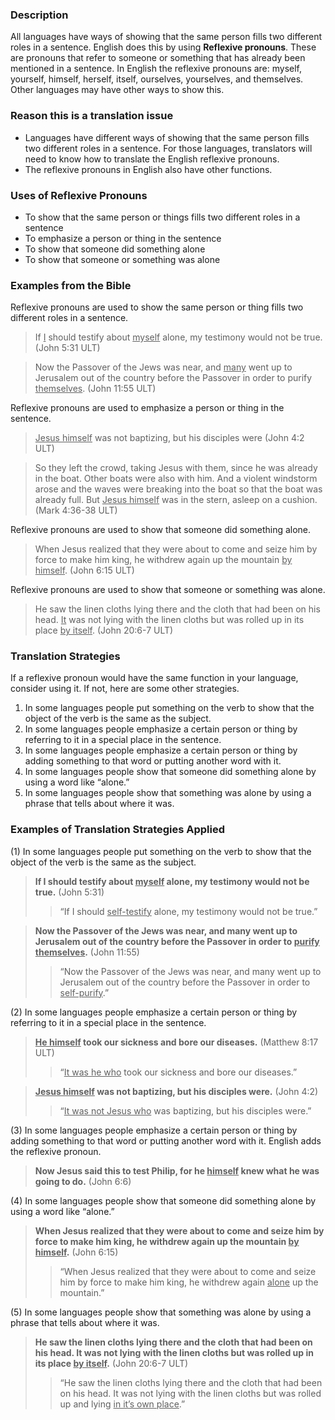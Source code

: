 

### Description

All languages have ways of showing that the same person fills two different roles in a sentence. English does this by using **Reflexive pronouns**. These are pronouns that refer to someone or something that has already been mentioned in a sentence. In English the reflexive pronouns are: myself, yourself, himself, herself, itself, ourselves, yourselves, and themselves. Other languages may have other ways to show this.

### Reason this is a translation issue

* Languages have different ways of showing that the same person fills two different roles in a sentence. For those languages, translators will need to know how to translate the English reflexive pronouns.
* The reflexive pronouns in English also have other functions.

### Uses of Reflexive Pronouns

* To show that the same person or things fills two different roles in a sentence
* To emphasize a person or thing in the sentence
* To show that someone did something alone
* To show that someone or something was alone

### Examples from the Bible

Reflexive pronouns are used to show the same person or thing fills two different roles in a sentence.
> If <u>I</u> should testify about <u>myself</u> alone, my testimony would not be true. (John 5:31 ULT)  

> Now the Passover of the Jews was near, and <u>many</u> went up to Jerusalem out of the country before the Passover in order to purify <u>themselves</u>. (John 11:55 ULT)

Reflexive pronouns are used to emphasize a person or thing in the sentence.

> <u>Jesus himself</u> was not baptizing, but his disciples were (John 4:2 ULT)   

> So they left the crowd, taking Jesus with them, since he was already in the boat. Other boats were also with him. And a violent windstorm arose and the waves were breaking into the boat so that the boat was already full. But <u>Jesus himself</u> was in the stern, asleep on a cushion. (Mark 4:36-38 ULT)

Reflexive pronouns are used to show that someone did something alone.

> When Jesus realized that they were about to come and seize him by force to make him king, he withdrew again up the mountain <u>by himself</u>. (John 6:15 ULT)

Reflexive pronouns are used to show that someone or something was alone.
> He saw the linen cloths lying there and the cloth that had been on his head. <u>It</u> was not lying with the linen cloths but was rolled up in its place <u>by itself</u>. (John 20:6-7 ULT)


### Translation Strategies

If a reflexive pronoun would have the same function in your language, consider using it. If not, here are some other strategies.

1. In some languages people put something on the verb to show that the object of the verb is the same as the subject.
1. In some languages people emphasize a certain person or thing by referring to it in a special place in the sentence.
1. In some languages people emphasize a certain person or thing by adding something to that word or putting another word with it.
1. In some languages people show that someone did something alone by using a word like “alone.”
1. In some languages people show that something was alone by using a phrase that tells about where it was.

### Examples of Translation Strategies Applied

(1) In some languages people put something on the verb to show that the object of the verb is the same as the subject.

> **If I should testify about <u>myself</u> alone, my testimony would not be true.** (John 5:31)
>> “If I should <u>self-testify</u> alone, my testimony would not be true.”

> **Now the Passover of the Jews was near, and many went up to Jerusalem out of the country before the Passover in order to <u>purify themselves</u>.** (John 11:55)
>> “Now the Passover of the Jews was near, and many went up to Jerusalem out of the country before the Passover in order to <u>self-purify</u>.”

(2) In some languages people emphasize a certain person or thing by referring to it in a special place in the sentence.

> **<u>He himself</u> took our sickness and bore our diseases.** (Matthew 8:17 ULT)
>> “<u>It was he who</u> took our sickness and bore our diseases.”

> **<u>Jesus himself</u> was not baptizing, but his disciples were.** (John 4:2)
>> “<u>It was not Jesus who</u> was baptizing, but his disciples were.”

(3) In some languages people emphasize a certain person or thing by adding something to that word or putting another word with it. English adds the reflexive pronoun.

> **Now Jesus said this to test Philip, for he <u>himself</u> knew what he was going to do.** (John 6:6)

(4) In some languages people show that someone did something alone by using a word like “alone.”

> **When Jesus realized that they were about to come and seize him by force to make him king, he withdrew again up the mountain <u>by himself</u>.** (John 6:15)
>> “When Jesus realized that they were about to come and seize him by force to make him king, he withdrew again <u>alone</u> up the mountain.”

(5) In some languages people show that something was alone by using a phrase that tells about where it was.

> **He saw the linen cloths lying there and the cloth that had been on his head. It was not lying with the linen cloths but was rolled up in its place <u>by itself</u>.** (John 20:6-7 ULT)
>> “He saw the linen cloths lying there and the cloth that had been on his head. It was not lying with the linen cloths but was rolled up and lying <u>in it’s own place</u>.”

